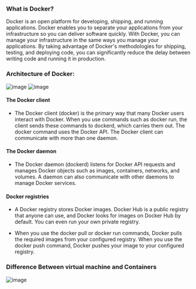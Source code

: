### What is Docker?
Docker is an open platform for developing, shipping, and running applications. Docker enables you to separate your applications from your infrastructure so you can deliver software quickly. With Docker, you can manage your infrastructure in the same ways you manage your applications. By taking advantage of Docker's methodologies for shipping, testing, and deploying code, you can significantly reduce the delay between writing code and running it in production.
### Architecture of Docker:
![image](https://github.com/user-attachments/assets/4fa4f548-6a3e-441a-b19c-2e4f133bfdec)
![image](https://github.com/user-attachments/assets/93d1d31e-032c-4ea3-bc03-f6ff4d4cb429)

#### The Docker client
- The Docker client (docker) is the primary way that many Docker users interact with Docker. When you use commands such as docker run, the client sends these commands to dockerd, which carries them out. The docker command uses the Docker API. The Docker client can communicate with more than one daemon.
#### The Docker daemon
- The Docker daemon (dockerd) listens for Docker API requests and manages Docker objects such as images, containers, networks, and volumes. A daemon can also communicate with other daemons to manage Docker services.
#### Docker registries
- A Docker registry stores Docker images. Docker Hub is a public registry that anyone can use, and Docker looks for images on Docker Hub by default. You can even run your own private registry.

- When you use the docker pull or docker run commands, Docker pulls the required images from your configured registry. When you use the docker push command, Docker pushes your image to your configured registry.
### Difference Between virtual machine and Containers
![image](https://github.com/user-attachments/assets/1d92c895-a67b-43ac-8f00-787f980cb5c6)

